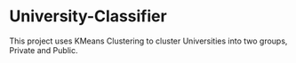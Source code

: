 # University-Classifier
This project uses KMeans Clustering to cluster Universities into two groups, Private and Public.
